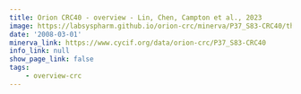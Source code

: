 ```yaml
---
title: Orion CRC40 - overview - Lin, Chen, Campton et al., 2023
image: https://labsyspharm.github.io/orion-crc/minerva/P37_S83-CRC40/thumbnail.jpg
date: '2008-03-01'
minerva_link: https://www.cycif.org/data/orion-crc/P37_S83-CRC40
info_link: null
show_page_link: false
tags:
    - overview-crc
---
```

